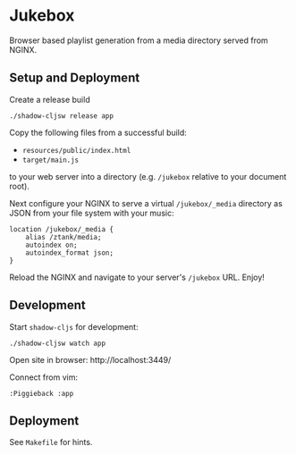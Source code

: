 # Jukebox

Browser based playlist generation from a media directory served from
NGINX.

## Setup and Deployment

Create a release build

```
./shadow-cljsw release app
```

Copy the following files from a successful build:

- `resources/public/index.html`
- `target/main.js`

to your web server into a directory (e.g. `/jukebox` relative to your
document root).

Next configure your NGINX to serve a virtual `/jukebox/_media` directory
as JSON from your file system with your music:


```
location /jukebox/_media {
	alias /ztank/media;
	autoindex on;
	autoindex_format json;
}
```

Reload the NGINX and navigate to your server's `/jukebox` URL.  Enjoy!


## Development

Start `shadow-cljs` for development:

```
./shadow-cljsw watch app
```

Open site in browser: http://localhost:3449/

Connect from vim:

```
:Piggieback :app
```

## Deployment

See `Makefile` for hints.
